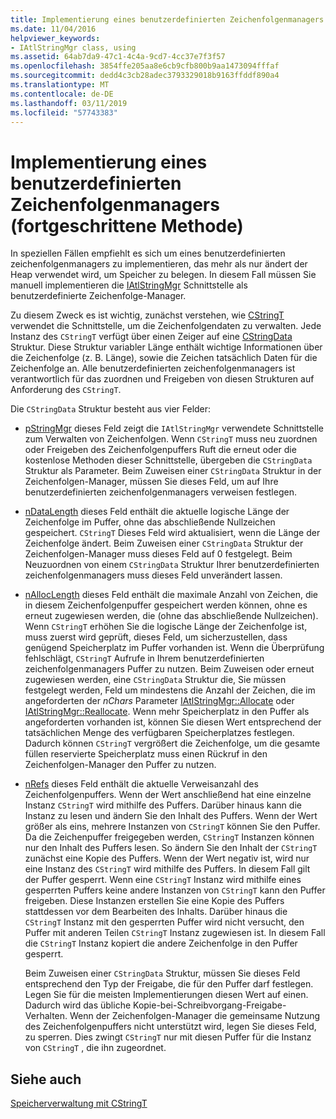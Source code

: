 ```yaml
---
title: Implementierung eines benutzerdefinierten Zeichenfolgenmanagers (fortgeschrittene Methode)
ms.date: 11/04/2016
helpviewer_keywords:
- IAtlStringMgr class, using
ms.assetid: 64ab7da9-47c1-4c4a-9cd7-4cc37e7f3f57
ms.openlocfilehash: 3854ffe205aa8e6cb9cfb800b9aa1473094fffaf
ms.sourcegitcommit: dedd4c3cb28adec3793329018b9163ffddf890a4
ms.translationtype: MT
ms.contentlocale: de-DE
ms.lasthandoff: 03/11/2019
ms.locfileid: "57743383"
---
```

# <a name="implementation-of-a-custom-string-manager-advanced-method"></a>Implementierung eines benutzerdefinierten Zeichenfolgenmanagers (fortgeschrittene Methode)

In speziellen Fällen empfiehlt es sich um eines benutzerdefinierten zeichenfolgenmanagers zu implementieren, das mehr als nur ändert der Heap verwendet wird, um Speicher zu belegen. In diesem Fall müssen Sie manuell implementieren die [IAtlStringMgr](../atl-mfc-shared/reference/iatlstringmgr-class.md) Schnittstelle als benutzerdefinierte Zeichenfolge-Manager.

Zu diesem Zweck es ist wichtig, zunächst verstehen, wie [CStringT](../atl-mfc-shared/reference/cstringt-class.md) verwendet die Schnittstelle, um die Zeichenfolgendaten zu verwalten. Jede Instanz des `CStringT` verfügt über einen Zeiger auf eine [CStringData](../atl-mfc-shared/reference/cstringdata-class.md) Struktur. Diese Struktur variabler Länge enthält wichtige Informationen über die Zeichenfolge (z. B. Länge), sowie die Zeichen tatsächlich Daten für die Zeichenfolge an. Alle benutzerdefinierten zeichenfolgenmanagers ist verantwortlich für das zuordnen und Freigeben von diesen Strukturen auf Anforderung des `CStringT`.

Die `CStringData` Struktur besteht aus vier Felder:

- [pStringMgr](../atl-mfc-shared/reference/cstringdata-class.md#pstringmgr) dieses Feld zeigt die `IAtlStringMgr` verwendete Schnittstelle zum Verwalten von Zeichenfolgen. Wenn `CStringT` muss neu zuordnen oder Freigeben des Zeichenfolgenpuffers Ruft die erneut oder die kostenlose Methoden dieser Schnittstelle, übergeben die `CStringData` Struktur als Parameter. Beim Zuweisen einer `CStringData` Struktur in der Zeichenfolgen-Manager, müssen Sie dieses Feld, um auf Ihre benutzerdefinierten zeichenfolgenmanagers verweisen festlegen.

- [nDataLength](../atl-mfc-shared/reference/cstringdata-class.md#ndatalength) dieses Feld enthält die aktuelle logische Länge der Zeichenfolge im Puffer, ohne das abschließende Nullzeichen gespeichert. `CStringT` Dieses Feld wird aktualisiert, wenn die Länge der Zeichenfolge ändert. Beim Zuweisen einer `CStringData` Struktur der Zeichenfolgen-Manager muss dieses Feld auf 0 festgelegt. Beim Neuzuordnen von einem `CStringData` Struktur Ihrer benutzerdefinierten zeichenfolgenmanagers muss dieses Feld unverändert lassen.

- [nAllocLength](../atl-mfc-shared/reference/cstringdata-class.md#nalloclength) dieses Feld enthält die maximale Anzahl von Zeichen, die in diesem Zeichenfolgenpuffer gespeichert werden können, ohne es erneut zugewiesen werden, die (ohne das abschließende Nullzeichen). Wenn `CStringT` erhöhen Sie die logische Länge der Zeichenfolge ist, muss zuerst wird geprüft, dieses Feld, um sicherzustellen, dass genügend Speicherplatz im Puffer vorhanden ist. Wenn die Überprüfung fehlschlägt, `CStringT` Aufrufe in Ihrem benutzerdefinierten zeichenfolgenmanagers Puffer zu nutzen. Beim Zuweisen oder erneut zugewiesen werden, eine `CStringData` Struktur die, Sie müssen festgelegt werden, Feld um mindestens die Anzahl der Zeichen, die im angeforderten der *nChars* Parameter [IAtlStringMgr::Allocate](../atl-mfc-shared/reference/iatlstringmgr-class.md#allocate) oder [IAtlStringMgr::Reallocate](../atl-mfc-shared/reference/iatlstringmgr-class.md#reallocate). Wenn mehr Speicherplatz in den Puffer als angeforderten vorhanden ist, können Sie diesen Wert entsprechend der tatsächlichen Menge des verfügbaren Speicherplatzes festlegen. Dadurch können `CStringT` vergrößert die Zeichenfolge, um die gesamte füllen reservierte Speicherplatz muss einen Rückruf in den Zeichenfolgen-Manager den Puffer zu nutzen.

- [nRefs](../atl-mfc-shared/reference/cstringdata-class.md#nrefs) dieses Feld enthält die aktuelle Verweisanzahl des Zeichenfolgenpuffers. Wenn der Wert anschließend hat eine einzelne Instanz `CStringT` wird mithilfe des Puffers. Darüber hinaus kann die Instanz zu lesen und ändern Sie den Inhalt des Puffers. Wenn der Wert größer als eins, mehrere Instanzen von `CStringT` können Sie den Puffer. Da die Zeichenpuffer freigegeben werden, `CStringT` Instanzen können nur den Inhalt des Puffers lesen. So ändern Sie den Inhalt der `CStringT` zunächst eine Kopie des Puffers. Wenn der Wert negativ ist, wird nur eine Instanz des `CStringT` wird mithilfe des Puffers. In diesem Fall gilt der Puffer gesperrt. Wenn eine `CStringT` Instanz wird mithilfe eines gesperrten Puffers keine andere Instanzen von `CStringT` kann den Puffer freigeben. Diese Instanzen erstellen Sie eine Kopie des Puffers stattdessen vor dem Bearbeiten des Inhalts. Darüber hinaus die `CStringT` Instanz mit den gesperrten Puffer wird nicht versucht, den Puffer mit anderen Teilen `CStringT` Instanz zugewiesen ist. In diesem Fall die `CStringT` Instanz kopiert die andere Zeichenfolge in den Puffer gesperrt.

   Beim Zuweisen einer `CStringData` Struktur, müssen Sie dieses Feld entsprechend den Typ der Freigabe, die für den Puffer darf festlegen. Legen Sie für die meisten Implementierungen diesen Wert auf einen. Dadurch wird das übliche Kopie-bei-Schreibvorgang-Freigabe-Verhalten. Wenn der Zeichenfolgen-Manager die gemeinsame Nutzung des Zeichenfolgenpuffers nicht unterstützt wird, legen Sie dieses Feld, zu sperren. Dies zwingt `CStringT` nur mit diesen Puffer für die Instanz von `CStringT` , die ihn zugeordnet.

## <a name="see-also"></a>Siehe auch

[Speicherverwaltung mit CStringT](../atl-mfc-shared/memory-management-with-cstringt.md)
